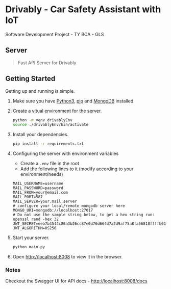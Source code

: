 # Drivably - Car Safety Assistant with IoT

Software Development Project - TY BCA - GLS

## Server

>Fast API Server for Drivably

## Getting Started

Getting up and running is simple.

1. Make sure you have [Python3](https://www.python.org/), [pip](https://pip.pypa.io/en/stable/) and [MongoDB](https://www.mongodb.com/) installed.

2. Create a vitual environment for the server.

    ```bash
    python -m venv drivablyEnv
    source ./drivablyEnv/bin/activate
    ```

3. Install your dependencies.

    ```bash
    pip install -r requirements.txt
    ```

4. Configuring the server with environment variables
    - Create a `.env` file in the root
    - Add the following lines to it (modify according to your environment/needs)

    ```env
    MAIL_USERNAME=username
    MAIL_PASSWORD=password
    MAIL_FROM=your@email.com
    MAIL_PORT=587
    MAIL_SERVER=your.mail.server
    # configure your local/remote mongodb server here
    MONGO_URI=mongodb://localhost:27017
    # Do not use the sample string below, to get a hex string run: openssl rand -hex 32
    JWT_SECRET=eeb7b4544c80a3b26cc87e0d76d664d7a2d9af75a8fa56818ffffb611e5ec4ea
    JWT_ALGORITHM=HS256
    ```

5. Start your server.

    ```bash
    python main.py
    ```

6. Open [http://localhost:8008](http://localhost:8008) to view it in the browser.

### Notes

Checkout the Swagger UI for API docs - [http://localhost:8008/docs](http://localhost:8008/docs)
